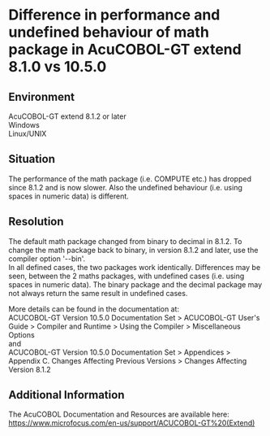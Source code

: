 # Difference in performance and undefined behaviour of math package in AcuCOBOL-GT extend 8.1.0 vs 10.5.0
## Environment
AcuCOBOL-GT extend 8.1.2 or later  
Windows  
Linux/UNIX  

## Situation
The performance of the math package (i.e. COMPUTE etc.) has dropped since 8.1.2 and is now slower. Also the undefined behaviour (i.e. using spaces in numeric data) is different.  

## Resolution
The default math package changed from binary to decimal in 8.1.2. To change the math package back to binary, in version 8.1.2 and later, use the compiler option '--bin'.  
In all defined cases, the two packages work identically. Differences may be seen, between the 2 maths packages, with undefined cases (i.e. using spaces in numeric data). The binary package and the decimal package may not always return the same result in undefined cases.  

More details can be found in the documentation at:  
ACUCOBOL-GT Version 10.5.0 Documentation Set > ACUCOBOL-GT User's Guide > Compiler and Runtime > Using the Compiler > Miscellaneous Options  
and  
ACUCOBOL-GT Version 10.5.0 Documentation Set > Appendices > Appendix C. Changes Affecting Previous Versions > Changes Affecting Version 8.1.2  

 
## Additional Information
The AcuCOBOL Documentation and Resources are available here:  
https://www.microfocus.com/en-us/support/ACUCOBOL-GT%20(Extend)  